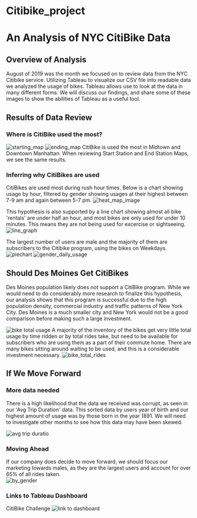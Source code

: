 # Citibike_project

# An Analysis of NYC CitiBike Data

## Overview of Analysis
August of 2019 was the month we focused on to review data from the NYC Citibike service.  Utilizing Tableau to visualize our CSV file into readable data we analyzed the usage of bikes.  Tableau allows use to look at the data in many different forms. We will discuss our findings, and share some of these images to show the abilities of Tableau as a useful tool.

## Results of Data Review
### Where is CitiBike used the most?
![starting_map](https://github.com/MXV0921/Citibike_project/blob/main/Images/ma_Start_Station.png)
![ending_map](https://github.com/MXV0921/Citibike_project/blob/main/Images/map_End_Station.png)
CitiBike is used the most in Midtown and Downtown Manhattan.  When reviewing Start Station and End Station Maps, we see the same results.

### Inferring why CitiBikes are used
CitiBikes are used most during rush hour times.  Below is a chart showing usage by hour, filtered by gender showing usages at their highest between 7-9 am and again between 5-7 pm.
![heat_map_image](https://github.com/MXV0921/Citibike_project/blob/main/Images/Usage_by_Hour.png)

This hypothesis is also supported by a line chart showing almost all bike 'rentals' are under half an hour, and most bikes are only used for under 10 minutes.  This means they are not being used for excercise or sightseeing.
![line_graph](https://github.com/MXV0921/Citibike_project/blob/main/Images/line_graph_usage.png)

The largest number of users are male and the majority of them are subscribers to the Citibike program, using the bikes on Weekdays.
![piechart](https://github.com/MXV0921/Citibike_project/blob/main/Images/by_gender.png)
![gender_daily_usage](https://github.com/MXV0921/Citibike_project/blob/main/Images/subscribers.png)

## Should Des Moines Get CitiBikes
Des Moines population likely does not support a CitiBike program.  While we would need to do considerably more research to finalize this hypothesis, our analysis shows that this program is successful due to the high population density, commercial industry and traffic patterns of New York City.  Des Moines is a much smaller city and New York would not be a good comparison before making such a large investment.

![bike total usage](https://github.com/MXV0921/Citibike_project/blob/main/Images/bike_usage.png)
A majority of the inventory of the bikes get very little total usage by time ridden or by total rides take, but need to be available for subscribers who are using them as a part of their commute home. There are many bikes sitting around waiting to be used, and this is a considerable investment necessary.
![bike_total_rides](https://github.com/MXV0921/Citibike_project/blob/main/Images/bike_usage2.png)

## If We Move Forward
### More data needed
There is a high likelihood that the data we received was corrupt, as seen in our 'Avg Trip Duration' data.  This sorted data by users year of birth and our highest amount of usage was by those born in the year 1891.  We will need to investigate other months to see how this data may have been skewed.

![avg trip duratio](https://github.com/MXV0921/Citibike_project/blob/main/Images/Avg_trip_duration.png)

### Moving Ahead
If our company does decide to move forward, we should focus our marketing towards males, as they are the largest users and account for over 65% of all rides taken.  
![by_gender](link)


### Links to Tableau Dashboard
CitiBike Challenge
![link to dashboard](https://public.tableau.com/app/profile/mark.vogel/viz/Citibike_Challenge_16572293275230/Story1)
